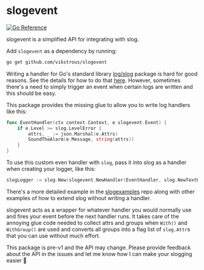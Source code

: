 # slogevent

[![Go Reference](https://pkg.go.dev/badge/github.com/vikstrous/slogevent.svg)](https://pkg.go.dev/github.com/vikstrous/slogevent)

slogevent is a simplified API for integrating with slog.

Add `slogevent` as a dependency by running:

```sh
go get github.com/vikstrous/slogevent
```

Writing a handler for Go's standard library [log/slog](https://pkg.go.dev/log/slog) package is hard for good reasons. See the details for how to do that [here](https://golang.org/s/slog-handler-guide). However, sometimes there's a need to simply trigger an event when certain logs are written and this should be easy.

This package provides the missing glue to allow you to write log handlers like this:

```go
func EventHandler(ctx context.Context, e slogevent.Event) {
    if e.Level >= slog.LevelError {
        attrs, _ := json.Marshal(e.Attrs)
        SoundTheAlarm(e.Message, string(attrs))
    }
}
```

To use this custom even handler with `slog`, pass it into slog as a handler when creating your logger, like this:
```go
slogLogger := slog.New(slogevent.NewHandler(EventHandler, slog.NewTextHandler(os.Stderr, nil)))
```

There's a more detailed example in the [slogexamples](https://github.com/vikstrous/slogexamples) repo along with other examples of how to extend slog without writing a handler.

slogevent acts as a wrapper for whatever handler you would normally use and fires your event before the next handler runs. It takes care of the annoying glue code needed to collect attrs and groups when `With()` and `WithGroup()` are used and converts all groups into a flag list of `slog.Attr`s that you can use without much effort.

This package is pre-v1 and the API may change. Please provide feedback about the API in the issues and let me know how I can make your slogging easier :muscle: